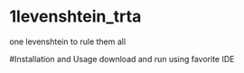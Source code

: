 # 1levenshtein_trta
one levenshtein to rule them all

#Installation and Usage
download and run using favorite IDE
